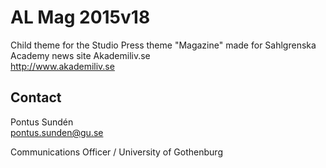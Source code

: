 # AL Mag 2015v18
Child theme for the Studio Press theme "Magazine" made for Sahlgrenska Academy news site Akademiliv.se  
http://www.akademiliv.se

## Contact
Pontus Sundén  
pontus.sunden@gu.se

Communications Officer /
University of Gothenburg
